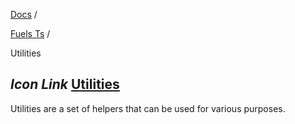 [Docs](https://docs.fuel.network/) /

[Fuels Ts](https://docs.fuel.network/docs/fuels-ts/) /

Utilities

## _Icon Link_ [Utilities](https://docs.fuel.network/docs/fuels-ts/utilities/\#utilities)

Utilities are a set of helpers that can be used for various purposes.